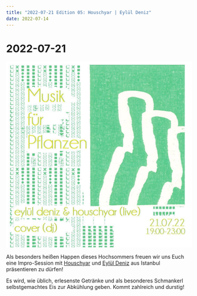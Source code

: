 ```yaml
---
title: "2022-07-21 Edition 05: Houschyar | Eylül Deniz"
date: 2022-07-14
---
```


# 2022-07-21

![](/220721.jpg)

Als besonders heißen Happen dieses Hochsommers freuen wir uns Euch eine Impro-Session mit [Houschyar](https://soundcloud.com/houschyar) und [Eylül Deniz](https://soundcloud.com/eyluldeniz1) aus Istanbul präsentieren zu dürfen!

Es wird, wie üblich, erlesenste Getränke und als besonderes Schmankerl selbstgemachtes Eis zur Abkühlung geben. Kommt zahlreich und durstig!
